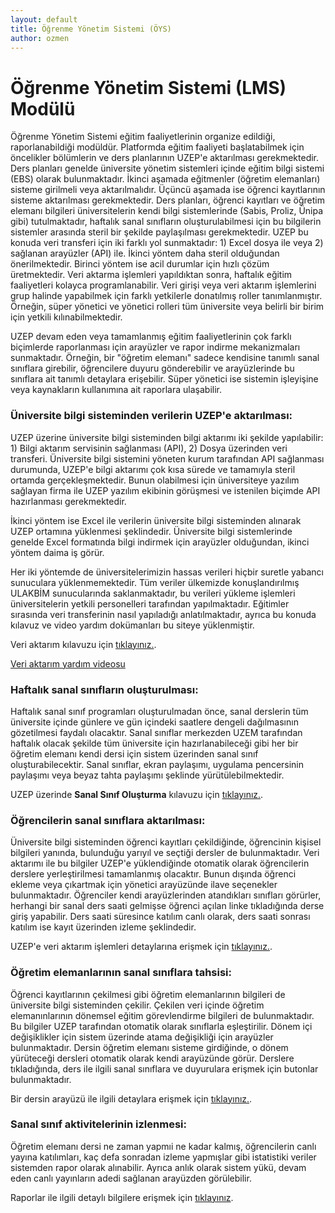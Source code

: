```yaml
---
layout: default
title: Öğrenme Yönetim Sistemi (ÖYS)
author: ozmen
---
```


# Öğrenme Yönetim Sistemi (LMS) Modülü
Öğrenme Yönetim Sistemi eğitim faaliyetlerinin organize edildiği, raporlanabildiği modüldür. Platformda eğitim faaliyeti başlatabilmek için öncelikler bölümlerin ve ders planlarının UZEP'e aktarılması gerekmektedir. Ders planları genelde üniversite yönetim sistemleri içinde eğitim bilgi sistemi (EBS) olarak bulunmaktadır. İkinci aşamada eğitmenler (öğretim elemanları) sisteme girilmeli veya aktarılmalıdır. Üçüncü aşamada ise öğrenci kayıtlarının sisteme aktarılması gerekmektedir. Ders planları, öğrenci kayıtları ve öğretim elemanı bilgileri üniversitelerin kendi bilgi sistemlerinde (Sabis, Proliz, Ünipa gibi) tutulmaktadır, haftalık sanal sınıfların oluşturulabilmesi için bu bilgilerin sistemler arasında steril bir şekilde paylaşılması gerekmektedir. UZEP bu konuda veri transferi için iki farklı yol sunmaktadır: 1) Excel dosya ile veya 2) sağlanan arayüzler (API) ile. İkinci yöntem daha steril olduğundan önerilmektedir. Birinci yöntem ise acil durumlar için hızlı çözüm üretmektedir. Veri aktarma işlemleri yapıldıktan sonra, haftalık eğitim faaliyetleri kolayca programlanabilir. Veri girişi veya veri aktarım işlemlerini grup halinde yapabilmek için farklı yetkilerle donatılmış roller tanımlanmıştır. Örneğin, süper yönetici ve yönetici rolleri tüm üniversite veya belirli bir birim için yetkili kılınabilmektedir. 

UZEP devam eden veya tamamlanmış eğitim faaliyetlerinin çok farklı biçimlerde raporlanması için arayüzler ve rapor indirme mekanizmaları sunmaktadır. Örneğin, bir "öğretim elemanı" sadece kendisine tanımlı sanal sınıflara girebilir, öğrencilere duyuru gönderebilir ve arayüzlerinde bu sınıflara ait tanımlı detaylara erişebilir. Süper yönetici ise sistemin işleyişine veya kaynakların kullanımına ait raporlara ulaşabilir. 



### Üniversite bilgi sisteminden verilerin UZEP'e aktarılması:
UZEP üzerine üniversite bilgi sisteminden bilgi aktarımı iki şekilde yapılabilir: 1) Bilgi aktarım servisinin sağlanması (API), 2) Dosya üzerinden veri transferi. Üniversite bilgi sistemini yöneten kurum tarafından API sağlanması durumunda, UZEP'e bilgi aktarımı çok kısa sürede ve tamamıyla steril ortamda gerçekleşmektedir. Bunun olabilmesi için üniversiteye yazılım sağlayan firma ile UZEP yazılım ekibinin görüşmesi ve istenilen biçimde API hazırlanması gerekmektedir. 

İkinci yöntem ise Excel ile verilerin üniversite bilgi sisteminden alınarak UZEP ortamına yüklenmesi şeklindedir. Üniversite bilgi sistemlerinde genelde Excel formatında bilgi indirmek için arayüzler olduğundan, ikinci yöntem daima iş görür. 

Her iki yöntemde de üniversitelerimizin hassas verileri hiçbir suretle yabancı sunuculara yüklenmemektedir. Tüm veriler ülkemizde konuşlandırılmış ULAKBİM sunucularında saklanmaktadır, bu verileri yükleme işlemleri üniversitelerin yetkili personelleri tarafından yapılmaktadır. Eğitimler sırasında veri transferinin nasıl yapıladığı anlatılmaktadır, ayrıca bu konuda kılavuz ve video yardım dokümanları bu siteye yüklenmiştir.

Veri aktarım kılavuzu için [tıklayınız.](/veriAktarim.html).<br>

[Veri aktarım yardım videosu](https://www.youtube.com/watch?v=IGX8_7mBlpY&list=PLrX4FlRljtXNG8PJSkIdddhN466QjaXRW&index=7)<br>

### Haftalık sanal sınıfların oluşturulması:
Haftalık sanal sınıf programları oluşturulmadan önce, sanal derslerin tüm üniversite içinde günlere ve gün içindeki saatlere dengeli dağılmasının gözetilmesi faydalı olacaktır. Sanal sınıflar merkezden UZEM tarafından haftalık olacak şekilde tüm üniversite için hazırlanabileceği gibi her bir öğretim elemanı kendi dersi için sistem üzerinden sanal sınıf oluşturabilecektir. Sanal sınıflar, ekran paylaşımı, uygulama pencersinin paylaşımı veya beyaz tahta paylaşımı şeklinde yürütülebilmektedir. 

UZEP üzerinde **Sanal Sınıf Oluşturma** kılavuzu için [tıklayınız.](/sanalSinif.html).
<!--Şekilde sanal sınıf oluşturma arayüzü görülmektedir.-->

<!--img src="assets/images/sanalSinif.png"/><br-->

<!--img src="assets/images/sanalSiniflar.png"/-->



### Öğrencilerin sanal sınıflara aktarılması:
Üniversite bilgi sisteminden öğrenci kayıtları çekildiğinde, öğrencinin kişisel bilgileri yanında, bulunduğu yarıyıl ve seçtiği dersler de bulunmaktadır. Veri aktarımı ile bu bilgiler UZEP'e yüklendiğinde otomatik olarak öğrencilerin derslere yerleştirilmesi tamamlanmış olacaktır. Bunun dışında öğrenci ekleme veya çıkartmak için yönetici arayüzünde ilave seçenekler bulunmaktadır. Öğrenciler kendi arayüzlerinden atandıkları sınıfları görürler, herhangi bir sanal ders saati gelmişse öğrenci açılan linke tıkladığında derse giriş yapabilir. Ders saati süresince katılım canlı olarak, ders saati sonrası katılım ise kayıt üzerinden izleme şeklindedir. 

UZEP'e veri aktarım işlemleri detaylarına erişmek için [tıklayınız.](/veriAktarim.html).

### Öğretim elemanlarının sanal sınıflara tahsisi:
Öğrenci kayıtlarının çekilmesi gibi öğretim elemanlarının bilgileri de üniversite bilgi sisteminden çekilir. Çekilen veri içinde öğretim elemanınlarının dönemsel eğitim görevlendirme bilgileri de bulunmaktadır. Bu bilgiler UZEP tarafından otomatik olarak sınıflarla eşleştirilir. Dönem içi değişiklikler için sistem üzerinde atama değişikliği için arayüzler bulunmaktadır. Dersin öğretim elemanı sisteme girdiğinde, o dönem yürüteceği dersleri otomatik olarak kendi arayüzünde görür. Derslere tıkladığında, ders ile ilgili sanal sınıflara ve duyurulara erişmek için butonlar bulunmaktadır. 

Bir dersin arayüzü ile ilgili detaylara erişmek için [tıklayınız.](/dersler.html).

<!--img src="assets/images/ogrElemArayuz.png"/><br-->

<!--img src="assets/images/faaliyetler.png"/-->


### Sanal sınıf aktivitelerinin izlenmesi:
Öğretim elemanı dersi ne zaman yapmıi ne kadar kalmış, öğrencilerin canlı yayına katılımları, kaç defa sonradan izleme yapmışlar gibi istatistiki veriler sistemden rapor olarak alınabilir. Ayrıca anlık olarak sistem yükü, devam eden canlı yayınların adedi sağlanan arayüzden görülebilir.

Raporlar ile ilgili detaylı bilgilere erişmek için [tıklayınız](/rapor.html).
